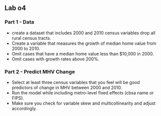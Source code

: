 ## Lab o4
### Part 1 - Data
- create a dataset that includes 2000 and 2010 census variables drop all rural census tracts.
- Create a variable that measures the growth of median home value from 2000 to 2010.
- Omit cases that have a median home value less than $10,000 in 2000.
- Omit cases with growth rates above 200%.

### Part 2 - Predict MHV Change
- Select at least three census variables that you feel will be good predictors of change in MHV between 2000 and 2010.
- Run the model while including metro-level fixed effects (cbsa name or FIPS). 
- Make sure you check for variable skew and multicollinearity and adjust accordingly.
